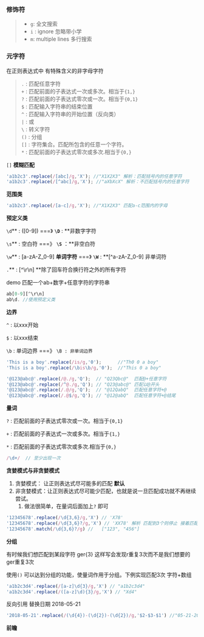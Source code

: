 ### 修饰符

> * `g`: 全文搜索
> * `i` : ignore 忽略带小学
> * `m`: multiple lines 多行搜索

### 元字符

在正则表达式中 有特殊含义的非字母字符

> `.` : 匹配任意字符  
> `+` : 匹配前面的子表达式一次或多次。相当于`{1,}`  
> `?` : 匹配前面的子表达式零次或一次。相当于`{0,1}`  
> `$` : 匹配输入字符串的结束位置  
> `^` : 匹配输入字符串的开始位置（反向类）  
> `|` :  或  
> `\` :  转义字符  
> `()` :  分组  
> `[]` : 字符集合。匹配所包含的任意一个字符。  
> `*` : 匹配前面的子表达式零次或多次.相当于`{0,}`

`[]` **模糊匹配**

```js
'a1b2c3'.replace(/[abc]/g,'X'); //"X1X2X3" 解析：匹配括号内的任意字符
'a1b2c3'.replace(/[^abc]/g,'X'); //"aXbXcX" 解析：不匹配括号内的任意字符
```

**范围类**

```js
'a1b2c3'.replace(/[a-c]/g,'X'); //"X1X2X3" 匹配a-c范围内的字母
```

**预定义类**

`\d`** : \(\[0-9\]\)  ===》 **`\D`** : **非数字字符

`\s`** : 空白符 ===》 **`\S`** ：**非空白符

`\w`** : \[a-zA-Z\_0-9\] **单词字符** ===》 **`\W`** : **\[^a-zA-Z\_0-9\] 非单词符

`.`** : \[^\r\n\]  **除了回车符合换行符之外的所有字符

demo 匹配一个ab+数字+任意字符的字符串

```js
ab[0-9][^\r\n]
ab\d. //使用预定义类
```

**边界**

`^` : 以xxx开始

`$` : 以xxx结束

`\b` : 单词边界 ===》 `\B : 非单词边界`

```js
'This is a boy'.replace(/is/g,'0');      //"Th0 0 a boy"
'This is a boy'.replace(/\bis\b/g,'0');  //"This 0 a boy"
```

```js
'@123@abc@'.replace(/@./g,'Q');  // "Q23Qbc@"  匹配@+任意字符
'@123@abc@'.replace(/^@./g,'Q'); // "Q23@abc@" 匹配以@开头
'@123@abc@'.replace(/.@/g,'Q');  // "@12QabQ"  匹配任意字符+@
'@123@abc@'.replace(/.@$/g,'Q'); // "@12@abQ"  匹配任意字符+@结尾
```

**量词**

`?` : 匹配前面的子表达式零次或一次。相当于`{0,1}`

`+` : 匹配前面的子表达式一次或多次。相当于`{1,}`

`*` : 匹配前面的子表达式零次或多次.相当于`{0,}`

```js
/\d+/  // 至少出现一次
```

**贪婪模式与非贪婪模式**

1. 贪婪模式： 让正则表达式尽可能多的匹配 **默认**
2. 非贪婪模式：让正则表达式尽可能少匹配，也就是说一旦匹配成功就不再继续尝试。
   1. 做法很简单，在量词后面加上`?` 即可

```js
'12345678'.replace(/\d{3,6}/g,'X') // 'X78' 
'12345678'.replace(/\d{3,6}?/g,'X') // 'XX78' 解析 匹配到3个则停止 接着匹配
'12345678'.match(/\d{3,6}?/g) //   ["123", "456"]
```

**分组**

有时候我们想匹配到某段字符 ger{3} 这样写会发现r重复3次而不是我们想要的ger重复3次

使用`()` 可以达到分组的功能，使量词作用于分组。下例实现匹配3次 字符+数组

```js
'a1b2c3d4'.replace(/[a-z]\d{3}/g,'X') // "a1b2c3d4"
'a1b2c3d4'.replace(/([a-z]\d){3}/g,'X') // "Xd4"
```

反向引用 替换日期 2018-05-21

```js
'2018-05-21'.replace(/(\d{4})-(\d{2})-(\d{2})/g,'$2-$3-$1') //"05-21-2018"
```

**前瞻**





